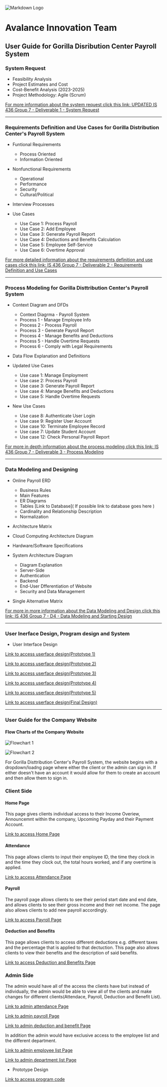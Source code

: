 <!-- Images -->
![Markdown Logo](https://markdown-here.com/img/icon256.png)

<!-- Headings -->
# Avalance Innovation Team
## User Guide for Gorilla Disribution Center Payroll System
### System Request
* Feasibility Analysis
* Project Estimates and Cost
* Cost-Benefit Analysis (2023-2025)
* Project Methodology: Agile (Scrum)

[For more information about the system request click this link: UPDATED IS 436 Group 7 - Deliverable 1 - System Request](https://github.com/tnisbett1995/IS-436-Group-7-Project/blob/main/UPDATED%20IS436%20Group%207%20-%20Deliverable%201%20System%20Request.docx)

---

### Requirements Definition and Use Cases for Gorilla Distribution Center's Payroll System
* Funtional Requirements

    * Process Oriented 
    * Information Oriented

* Nonfunctional Requirements

    * Operational
    * Performance
    * Security
    * Cultural/Political

* Interview Processes
* Use Cases
    
    * Use Case 1: Process Payroll
    * Use Case 2: Add Employee
    * Use Case 3: Generate Payroll Report
    * Use Case 4: Deductions and Benefits Calculation
    * Use Case 5: Employee Self-Service
    * Use Case 6: Overtime Approval

[For more detailed information about the requirements definition and use cases click this link: IS 436 Group 7 - Deliverable 2 - Requirements Definition and Use Cases](https://github.com/tnisbett1995/IS-436-Group-7-Project/blob/main/IS436%20Group%207%20-%20Deliverable%202%20Requirements%20Definition%20Document%20and%20Use%20Cases.docx)

---

### Process Modeling for Gorilla Disttribution Center's Payroll System

* Context Diagram and DFDs

    * Context Diagrma - Payroll System
    * Process 1 - Manage Employee Info
    * Process 2 - Process Payroll
    * Process 3 - Generate Payroll Report
    * Process 4 - Manage Benefits and Deductions
    * Process 5 - Handle Overtime Requests
    * Process 6 - Comply with Legal Requirements

* Data Flow Explanation and Definitions
* Updated Use Cases
    
    * Use case 1: Manage Employment
    * Use case 2: Process Payroll
    * Use case 3: Generate Payroll Report
    * Use case 4: Manage Benefits and Deductions
    * Use case 5: Handle Overtime Requests
* New Use Cases

    * Use case 8: Authenticate User Login
    * Use case 9: Register User Account
    * Use case 10: Terminate Employee Record
    * Use case 7: Update Student Account
    * Use case 12: Check Personal Payroll Report

[For more in depth information about the process modeling click this link: IS 436 Group 7 - Deliverable 3 - Process Modeling](https://github.com/tnisbett1995/IS-436-Group-7-Project/blob/main/IS436%20Group%207%20-%20Process%20Modeling.docx)

---

### Data Modeling and Designing
* Online Payroll ERD

    * Business Rules
    * Main Features 
    * ER Diagrams
    * Tables
    [Link to Database]( If possible link to database goes here )
    * Cardinality and Relationship Description
    * Normalization

* Architecture Matrix
* Cloud Computing Architecture Diagram
* Hardware/Software Specifications
* System Architecture Diagram
    
    * Diagram Explanation
    * Server-Side
    * Authentication
    * Backend
    * End-User Dfferentiation of Website
    * Security and Data Management
* Single Alternative Matrix

[For more in more information about the Data Modeling and Design click this link: IS 436 Group 7 - D4 - Data Modeling and Starting Design](https://github.com/tnisbett1995/IS-436-Group-7-Project/blob/main/IS436%20-%20D4%20Data%20Modeling%20and%20Starting%20Design.docx)

---
### User Inerface Design, Program design and System
* User Interface Design

[Link to access userface design(Prototype 1)](https://swe.umbc.edu/~nsubba1/test1/project/home.php)

[Link to access userface design(Prototype 2)](https://swe.umbc.edu/~nsubba1/prototypev2/PayrollSystem/dropdown.php)

[Link to access userface design(Prototype 3)](https://swe.umbc.edu/~nsubba1/prototypev3/PayrollSystem/dropdown.php)

[Link to access userface design(Prototype 4)]( https://swe.umbc.edu/~nsubba1/prototypev4/PayrollSystem/signup.php)

[Link to access userface design(Prototype 5)]( https://swe.umbc.edu/~nsubba1/prototypev5/PayrollSystem/dropdown.php)

[Link to access userface design(Final Design)]( https://swe.umbc.edu/~nsubba1/prototypev6/PayrollSystem/dropdown.php)

---

### User Guide for the Company Website

#### Flow Charts of the Company Website 

![Flowchart 1](https://cdn.discordapp.com/attachments/1157100616557019136/1180737315925151794/Screenshot_2023-12-03_at_12.07.41_AM.png?ex=657e8251&is=656c0d51&hm=6b60e2dc067d7d46f1749e6ffb2049f65484db58886ae7ab7d4f7cf6d08efc20&)

![Flowchart 2](https://cdn.discordapp.com/attachments/1157100616557019136/1180737960132493394/Screenshot_2023-12-03_at_12.10.45_AM.png?ex=657e82ea&is=656c0dea&hm=a633c34ea43a478dff734abeb0b9a4c3d793f6ebe94965609841b68f26b2d908&)

For Gorilla Disttribution Center's Payroll System, the website begins with a dropdown/loadng page where either the client or the admin can sign in. If either doesn't have an account it would allow for them to create an account and then allow them to sign in.

### Client Side 

#### Home Page
This page gives clients individual access to their Income Overiew, Announcemnt within the company, Upcoming Payday and their Payment Account.

[Link to access Home Page](https://swe.umbc.edu/~nsubba1/prototypev6/PayrollSystem/clienthome.php)

#### Attendance
This page allows clients to input their employee ID, the time they clock in and the time they clock out, the total hours worked, and if any overtime is applied.

[Link to access Attendance Page](https://swe.umbc.edu/~nsubba1/prototypev6/PayrollSystem/client_attandance.php)

#### Payroll
The payroll page allows clients to see their period start date and end date, and allows clients to see their gross income and their net income. The page also allows clients to add new payroll accordingly.

[Link to access Payroll Page](https://swe.umbc.edu/~nsubba1/prototypev6/PayrollSystem/client_payroll.php)

#### Deduction and Benefits
This page allows clients to access different deductions e.g. different taxes and the percentage that is applied to that dectuction. This page also allows clients to view their benefits and the description of said benefits.


[Link to access Deduction and Benefits Page](https://swe.umbc.edu/~nsubba1/prototypev6/PayrollSystem/client_deductions.php)

### Admin Side
The admin would have all of the access the clients have but instead of individually, the admin would be able to view all of the clients and make changes for different clients(Attendace, Payroll, Deduction and Benefit List).

[Link to admin attendance Page](https://swe.umbc.edu/~nsubba1/prototypev6/PayrollSystem/attentance.php)

[Link to admin payroll Page](https://swe.umbc.edu/~nsubba1/prototypev6/PayrollSystem/payroll.php)

[Link to admin deduction and benefit Page](https://swe.umbc.edu/~nsubba1/prototypev6/PayrollSystem/deductionb.php)


In addition the admin would have exclusive access to the employee list and the different department.

[Link to admin employee list Page](https://swe.umbc.edu/~nsubba1/prototypev6/PayrollSystem/employee.php)

[Link to admin department list Page](https://swe.umbc.edu/~nsubba1/prototypev6/PayrollSystem/department.php)


* Prototype Design

[Link to access program code]()




